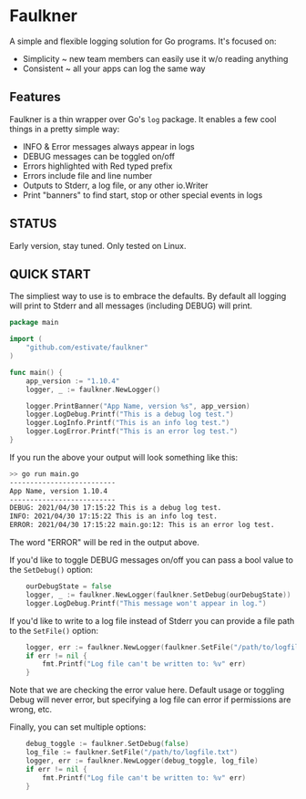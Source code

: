# Faulkner

A simple and flexible logging solution for Go programs. It's focused on:

* Simplicity ~ new team members can easily use it w/o reading anything
* Consistent ~ all your apps can log the same way

## Features

Faulkner is a thin wrapper over Go's `log` package. It enables a few cool things
in a pretty simple way:

* INFO & Error messages always appear in logs
* DEBUG messages can be toggled on/off
* Errors highlighted with Red typed prefix
* Errors include file and line number
* Outputs to Stderr, a log file, or any other io.Writer
* Print "banners" to find start, stop or other special events in logs

## STATUS

Early version, stay tuned. Only tested on Linux.

## QUICK START

The simpliest way to use is to embrace the defaults. By default all logging will print to Stderr
and all messages (including DEBUG) will print.

```go
package main

import (
    "github.com/estivate/faulkner"
)

func main() {
    app_version := "1.10.4"
    logger, _ := faulkner.NewLogger()

    logger.PrintBanner("App Name, version %s", app_version)
    logger.LogDebug.Printf("This is a debug log test.")
    logger.LogInfo.Printf("This is an info log test.")
    logger.LogError.Printf("This is an error log test.")
}
```

If you run the above your output will look something like this:

```bash
>> go run main.go
--------------------------
App Name, version 1.10.4
--------------------------
DEBUG: 2021/04/30 17:15:22 This is a debug log test.
INFO: 2021/04/30 17:15:22 This is an info log test.
ERROR: 2021/04/30 17:15:22 main.go:12: This is an error log test.
```
The word "ERROR" will be red in the output above.

If you'd like to toggle DEBUG messages on/off you can pass a bool value to the `SetDebug()` option:

```go
    ourDebugState = false
    logger, _ := faulkner.NewLogger(faulkner.SetDebug(ourDebugState))
	logger.LogDebug.Printf("This message won't appear in log.")
```

If you'd like to write to a log file instead of Stderr you can provide a file path to the `SetFile()` option:

```go
    logger, err := faulkner.NewLogger(faulkner.SetFile("/path/to/logfile.txt"))
    if err != nil {
        fmt.Printf("Log file can't be written to: %v" err)
    }
```

Note that we are checking the error value here. Default usage or toggling Debug will never error,
but specifying a log file can error if permissions are wrong, etc.

Finally, you can set multiple options:

```go
    debug_toggle := faulkner.SetDebug(false)
    log_file := faulkner.SetFile("/path/to/logfile.txt")
    logger, err := faulkner.NewLogger(debug_toggle, log_file)
    if err != nil {
        fmt.Printf("Log file can't be written to: %v" err)
    }
```

